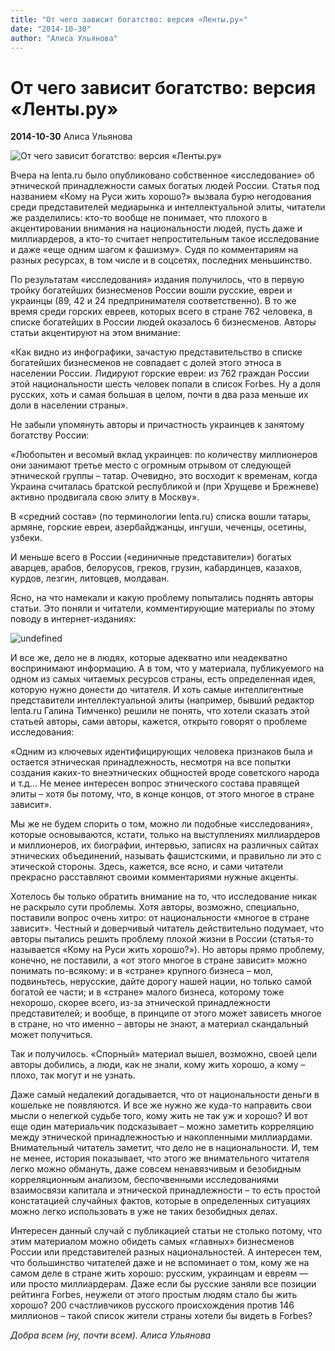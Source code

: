 ```yaml
---
title: "От чего зависит богатство: версия «Ленты.ру»"
date: "2014-10-30"
author: "Алиса Ульянова"
---
```


# От чего зависит богатство: версия «Ленты.ру»

**2014-10-30** Алиса Ульянова

![От чего зависит богатство: версия «Ленты.ру»](http://veterivoda.ru/wp-content/uploads/Dengi_.jpg)

Вчера на lenta.ru было опубликовано собственное «исследование» об этнической принадлежности самых богатых людей России. Статья под названием «Кому на Руси жить хорошо?» вызвала бурю негодования среди представителей медиарынка и интеллектуальной элиты, читатели же разделились: кто-то вообще не понимает, что плохого в акцентировании внимания на национальности людей, пусть даже и миллиардеров, а кто-то считает непростительным такое исследование и даже «еще одним шагом к фашизму». Судя по комментариям на разных ресурсах, в том числе и в соцсетях, последних меньшинство.

По результатам «исследования» издания получилось, что в первую тройку богатейших бизнесменов России вошли русские, евреи и украинцы (89, 42 и 24 предпринимателя соответственно). В то же время среди горских евреев, которых всего в стране 762 человека, в списке богатейших в России людей оказалось 6 бизнесменов. Авторы статьи акцентируют на этом внимание:

«Как видно из инфографики, зачастую представительство в списке богатейших бизнесменов не совпадает с долей этого этноса в населении России. Лидируют горские евреи: из 762 граждан России этой национальности шесть человек попали в список Forbes. Ну а доля русских, хоть и самая большая в целом, почти в два раза меньше их доли в населении страны».

Не забыли упомянуть авторы и причастность украинцев к занятому богатству России:

«Любопытен и весомый вклад украинцев: по количеству миллионеров они занимают третье место с огромным отрывом от следующей этнической группы – татар. Очевидно, это восходит к временам, когда Украина считалась братской республикой и (при Хрущеве и Брежневе) активно продвигала свою элиту в Москву».

В «средний состав» (по терминологии lenta.ru) списка вошли татары, армяне, горские евреи, азербайджанцы, ингуши, чеченцы, осетины, узбеки.

И меньше всего в России («единичные представители») богатых аварцев, арабов, белорусов, греков, грузин, кабардинцев, казахов, курдов, лезгин, литовцев, молдаван.

Ясно, на что намекали и какую проблему попытались поднять авторы статьи. Это поняли и читатели, комментирующие материалы по этому поводу в интернет-изданиях:

![undefined](http://i.imgur.com/MLNmudx.png)

И все же, дело не в людях, которые адекватно или неадекватно воспринимают информацию. А в том, что у материала, публикуемого на одном из самых читаемых ресурсов страны, есть определенная идея, которую нужно донести до читателя. И хоть самые интеллигентные представители интеллектуальной элиты (например, бывший редактор lenta.ru Галина Тимченко) решили не понять, что хотели сказать этой статьей авторы, сами авторы, кажется, открыто говорят о проблеме исследования:

«Одним из ключевых идентифицирующих человека признаков была и остается этническая принадлежность, несмотря на все попытки создания каких-то внеэтнических общностей вроде советского народа и т.д… Не менее интересен вопрос этнического состава правящей элиты – хотя бы потому, что, в конце концов, от этого многое в стране зависит».

Мы же не будем спорить о том, можно ли подобные «исследования», которые основываются, кстати, только на выступлениях миллиардеров и миллионеров, их биографии, интервью, записях на различных сайтах этнических объединений, называть фашистскими, и правильно ли это с этической стороны. Здесь, кажется, все ясно, и сами читатели прекрасно расставляют своими комментариями нужные акценты.

Хотелось бы только обратить внимание на то, что исследование никак не раскрыло сути проблемы. Хотя авторы, возможно, специально, поставили вопрос очень хитро: от национальности «многое в стране зависит». Честный и доверчивый читатель действительно подумает, что авторы пытались решить проблему плохой жизни в России (статья-то называется «Кому на Руси жить хорошо?»). Но авторы прямо проблему, конечно, не поставили, а «от этого многое в стране зависит» можно понимать по-всякому: и в «стране» крупного бизнеса – мол, подвиньтесь, нерусские, дайте дорогу нашей нации, но только самой богатой ее части; и в «стране» малого бизнеса, которому тоже нехорошо, скорее всего, из-за этнической принадлежности представителей; и вообще, в принципе от этого может зависеть многое в стране, но что именно – авторы не знают, а материал скандальный может получиться.

Так и получилось. «Спорный» материал вышел, возможно, своей цели авторы добились, а люди, как не знали, кому жить хорошо, а кому – плохо, так могут и не узнать.

Даже самый недалекий догадывается, что от национальности деньги в кошельке не появляются. И все же нужно же куда-то направить свои мысли о нелегкой судьбе того, кому жить не так уж и хорошо? И вот еще один материальчик подсказывает – можно заметить корреляцию между этнической принадлежностью и накопленными миллиардами. Внимательный читатель заметит, что дело не в национальности. И, тем не менее, история показывает, что этого же внимательного читателя легко можно обмануть, даже совсем ненавязчивым и безобидным корреляционным анализом, беспочвенными исследованиями взаимосвязи капитала и этнической принадлежности – то есть простой констатацией случайных фактов, которые в определенных ситуациях можно легко использовать в уже не таких безобидных делах.

Интересен данный случай с публикацией статьи не столько потому, что этим материалом можно обидеть самых «главных» бизнесменов России или представителей разных национальностей. А интересен тем, что большинство читателей даже и не вспоминает о том, кому же на самом деле в стране жить хорошо: русским, украинцам и евреям — или просто миллиардерам. Даже если бы русские заняли все позиции рейтинга Forbes, неужели от этого простым людям стало бы жить хорошо? 200 счастливчиков русского происхождения против 146 миллионов – такой список жители страны хотели бы видеть в Forbes?

*Добра всем (ну, почти всем). Алиса Ульянова*